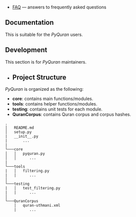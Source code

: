 

* [FAQ](https://github.com/TahaMagdy/PyQuran/wiki/FAQ) — answers to frequently asked questions


## Documentation
This is suitable for the *PyQuran* users.


##  Development 
This section is for *PyQuran* maintainers.

- ## Project Structure
*PyQuran* is organized as the following:
- **core**: contains main functions/modules.
- **tools**: contains helper functions/modules.
- **testing**: contains unit tests for each module.
- **QuranCorpus**: contains Quran corpus and corpus hashes.


```
.
│   README.md
│   setup.py
|   __init__.py
|       ...
|
└───core
│   │   pyquran.py
│   │      ...   
|
└───tools
|   │   filtering.py
|   |      ...
│   
└───testing
|   │   test_filtering.py
|   |      ...
│   
└───QuranCorpus
    │   quran-uthmani.xml
    |      ...
```
